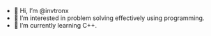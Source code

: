 - 👋 Hi, I’m @invtronx
- 👀 I’m interested in problem solving effectively using programming.
- 🌱 I’m currently learning C++.
